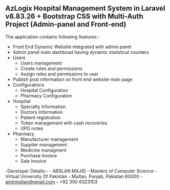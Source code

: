 ## AzLogix Hospital Management System in Laravel v8.83.26 + Bootstrap CSS with Multi-Auth Project (Admin-panel and Front-end)
The application contains following features:-

- Front End Dynamic Website integrated with admin panel
- Admin panel main dashboad having dynamic statistical counters
- Users
	- Users management
	- Create roles and permissions
	- Assign roles and permissions to user
- Publish post information on front end website main page
- Configurations
	- Hospital Configuration
	- Pharmacy Configuration
- Hospital
	- Specialty Information
	- Doctors Information
	- Patient registration
	- Token management with cash recoveries
	- OPD notes
- Pharmacy
	- Manufacturer management
	- Supplier management
	- Medicine managment
	- Purchase Invoice
	- Sale Invoice

-Developer Details:-
	- ARSLAN MAJID
	- Masters of Computer Science
	- Virtual University Of Pakistan
	- Multan, Punjab, Pakistan 60000
	- amhmultan@gmail.com
	- +92 300 6323103